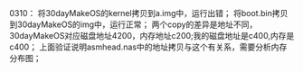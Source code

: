 0310：
将30dayMakeOS的kernel拷贝到a.img中，运行出错；
将boot.bin拷贝到30dayMakeOS的img中，运行正常；
两个copy的差异是地址不同，30dayMakeOS对应磁盘地址4200，内存地址c200;我的磁盘地址是c400,内存是c400；
上面验证说明asmhead.nas中的地址拷贝与这个有关系，需要分析内存分布图；